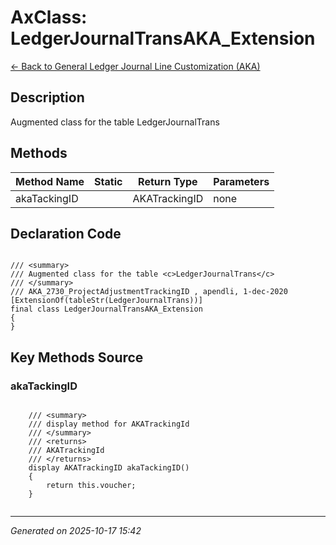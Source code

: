 # AxClass: LedgerJournalTransAKA_Extension

[← Back to General Ledger Journal Line Customization (AKA)](../README.md)

## Description

<summary> Augmented class for the table <c>LedgerJournalTrans</c> </summary>

## Methods

| Method Name | Static | Return Type | Parameters |
|-------------|--------|-------------|------------|
| akaTackingID |  | AKATrackingID | none |

## Declaration Code

```xpp

/// <summary>
/// Augmented class for the table <c>LedgerJournalTrans</c>
/// </summary>
/// AKA_2730_ProjectAdjustmentTrackingID , apendli, 1-dec-2020
[ExtensionOf(tableStr(LedgerJournalTrans))]
final class LedgerJournalTransAKA_Extension
{
}

```

## Key Methods Source

### akaTackingID

```xpp

    /// <summary>
    /// display method for AKATrackingId
    /// </summary>
    /// <returns>
    /// AKATrackingId
    /// </returns>
    display AKATrackingID akaTackingID()
    {
        return this.voucher;
    }


```

---

*Generated on 2025-10-17 15:42*
